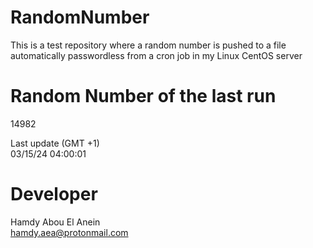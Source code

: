 # RandomNumber    
This is a test repository where a random number is pushed to a file automatically passwordless from a cron job in my Linux CentOS server    
# Random Number of the last run   
14982
      
Last update (GMT +1)    
03/15/24 04:00:01
# Developer    
Hamdy Abou El Anein   
hamdy.aea@protonmail.com
